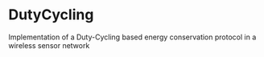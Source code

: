 # DutyCycling
Implementation of a Duty-Cycling based energy conservation protocol in a wireless sensor network

